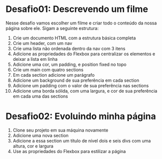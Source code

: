 <!-- Aula 11 - Introdução ao modelo flexível de caixas -->

# Desafio01: Descrevendo um filme
Nesse desafio vamos escolher um filme e criar todo o conteúdo da nossa página sobre ele. Sigam a seguinte estrutura:

1. Crie um documento HTML com a estrutura básica completa
2. Crie um header, com um nav
3. Crie uma lista não ordenada dentro da nav com 3 itens
4. Adicione as propriedades do Flexbox para centralizar os elementos e deixar a lista em linha
5. Adicione uma cor, um padding, e position fixed no topo
6. Crie um main com quatro sections
7. Em cada section adicione um parágrafo
8. Adicione um background de sua preferência em cada section
9. Adicione um padding com o valor de sua preferência nas sections
10. Adicione uma borda sólida, com uma largura, e cor de sua preferência em cada uma das sections

# Desafio02: Evoluindo minha página

1. Clone seu projeto em sua máquina novamente
2. Adicione uma nova section
3. Adicione a essa section um título de nível dois e seis divs com uma altura, cor e largura
4. Use as propriedades do Flexbox para estilizar a página
